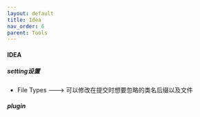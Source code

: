 ```yaml
---
layout: default
title: Idea
nav_order: 6
parent: Tools
---
```


#### IDEA

##### setting设置
- File Types ---> 可以修改在提交时想要忽略的类名后缀以及文件

##### plugin